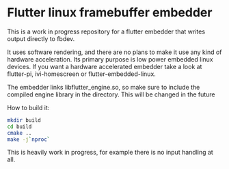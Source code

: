 # Flutter linux framebuffer embedder

This is a work in progress repository for a flutter embedder that writes output directly to fbdev. 

It uses software rendering, and there are no plans to make it use any kind of hardware acceleration. Its primary purpose is low power embedded linux devices. If you want a hardware accelerated embedder take a look at flutter-pi, ivi-homescreen or flutter-embedded-linux.

The embedder links libflutter_engine.so, so make sure to include the compiled engine library in the directory. This will be changed in the future

How to build it:
```bash
mkdir build
cd build
cmake ..
make -j`nproc`
```

This is heavily work in progress, for example there is no input handling at all.